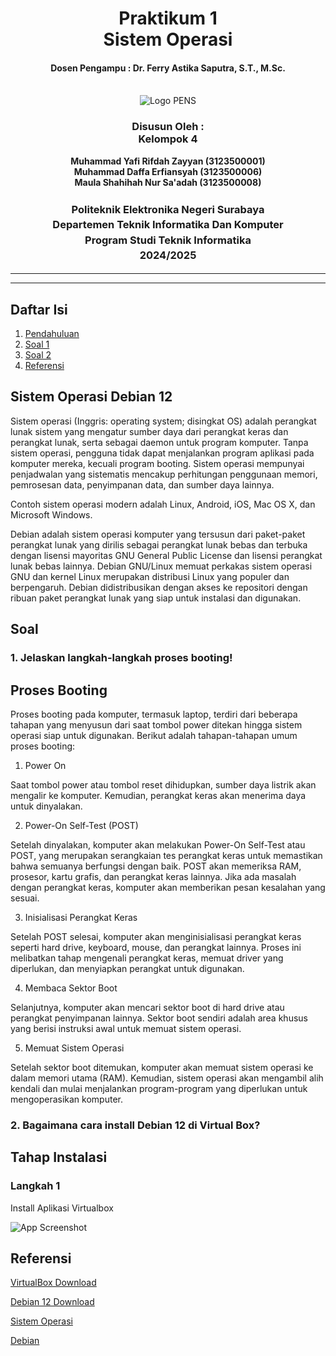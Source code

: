 <div align="center">
  <h1 style="text-align: center;font-weight: bold">Praktikum 1<br>Sistem Operasi</h1>
  <h4 style="text-align: center;">Dosen Pengampu : Dr. Ferry Astika Saputra, S.T., M.Sc.</h4>
</div>
<br />
<div align="center">
  <img src="https://upload.wikimedia.org/wikipedia/id/4/44/Logo_PENS.png" alt="Logo PENS">
  <h3 style="text-align: center;">Disusun Oleh : <br>Kelompok 4</h3>
  <p style="text-align: center;">
    <strong>Muhammad Yafi Rifdah Zayyan (3123500001)</strong><br>
    <strong>Muhammad Daffa Erfiansyah (3123500006)</strong><br>
    <strong>Maula Shahihah Nur Sa'adah (3123500008)</strong>
  </p>

<h3 style="text-align: center;line-height: 1.5">Politeknik Elektronika Negeri Surabaya<br>Departemen Teknik Informatika Dan Komputer<br>Program Studi Teknik Informatika<br>2024/2025</h3>
  <hr><hr>
</div>

## Daftar Isi

1. [Pendahuluan](#sistem-operasi-)
2. [Soal 1](#1-jelaskan-langkah-langkah-proses-booting-)
3. [Soal 2](#2-bagaimana-cara-install-debian-di-virtual-box-)
4. [Referensi](#referensi)


## Sistem Operasi Debian 12

Sistem operasi (Inggris: operating system; disingkat OS) adalah perangkat lunak sistem yang mengatur sumber daya dari perangkat keras dan perangkat lunak, serta sebagai daemon untuk program komputer. Tanpa sistem operasi, pengguna tidak dapat menjalankan program aplikasi pada komputer mereka, kecuali program booting.
Sistem operasi mempunyai penjadwalan yang sistematis mencakup perhitungan penggunaan memori, pemrosesan data, penyimpanan data, dan sumber daya lainnya.

Contoh sistem operasi modern adalah Linux, Android, iOS, Mac OS X, dan Microsoft Windows.

Debian adalah sistem operasi komputer yang tersusun dari paket-paket perangkat lunak yang dirilis sebagai perangkat lunak bebas dan terbuka dengan lisensi mayoritas GNU General Public License dan lisensi perangkat lunak bebas lainnya. Debian GNU/Linux memuat perkakas sistem operasi GNU dan kernel Linux merupakan distribusi Linux yang populer dan berpengaruh. Debian didistribusikan dengan akses ke repositori dengan ribuan paket perangkat lunak yang siap untuk instalasi dan digunakan. 

## Soal

### 1. Jelaskan langkah-langkah proses booting!

## Proses Booting

Proses booting pada komputer, termasuk laptop, terdiri dari beberapa tahapan yang menyusun dari saat tombol power ditekan hingga sistem operasi siap untuk digunakan. Berikut adalah tahapan-tahapan umum proses booting:

1. Power On
   
Saat tombol power atau tombol reset dihidupkan, sumber daya listrik akan mengalir ke komputer.
Kemudian, perangkat keras akan menerima daya untuk dinyalakan.

2. Power-On Self-Test (POST)
   
Setelah dinyalakan, komputer akan melakukan Power-On Self-Test atau POST, yang merupakan serangkaian tes perangkat keras untuk memastikan bahwa semuanya berfungsi dengan baik. 
POST akan memeriksa RAM, prosesor, kartu grafis, dan perangkat keras lainnya. 
Jika ada masalah dengan perangkat keras, komputer akan memberikan pesan kesalahan yang sesuai.

3. Inisialisasi Perangkat Keras
   
Setelah POST selesai, komputer akan menginisialisasi perangkat keras seperti hard drive, keyboard, mouse, dan perangkat lainnya. 
Proses ini melibatkan tahap mengenali perangkat keras, memuat driver yang diperlukan, dan menyiapkan perangkat untuk digunakan.

4. Membaca Sektor Boot
   
Selanjutnya, komputer akan mencari sektor boot di hard drive atau perangkat penyimpanan lainnya. 
Sektor boot sendiri adalah area khusus yang berisi instruksi awal untuk memuat sistem operasi.

5. Memuat Sistem Operasi
    
Setelah sektor boot ditemukan, komputer akan memuat sistem operasi ke dalam memori utama (RAM). 
Kemudian, sistem operasi akan mengambil alih kendali dan mulai menjalankan program-program yang diperlukan untuk mengoperasikan komputer.

### 2. Bagaimana cara install Debian 12 di Virtual Box?

## Tahap Instalasi

### Langkah 1

Install Aplikasi Virtualbox

![App Screenshot](https://github.com/daffaerfiansyah/SistemOperasi/blob/main/Foto/Login.png?raw=true)

## Referensi

[VirtualBox Download](https://www.virtualbox.org/wiki/Downloads)

[Debian 12 Download](https://www.debian.org/download)

[Sistem Operasi](https://id.wikipedia.org/wiki/Sistem_operasi)

[Debian](https://id.wikipedia.org/wiki/Debian)
